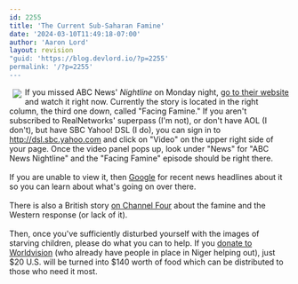 ```yaml
---
id: 2255
title: 'The Current Sub-Saharan Famine'
date: '2024-03-10T11:49:18-07:00'
author: 'Aaron Lord'
layout: revision
"guid: 'https://blog.devlord.io/?p=2255'
permalink: '/?p=2255'
---
```


<a href="http://www.channel4.com/news/special-reports/special-reports-storypage.jsp?id=432"><img align="left" hspace="6" src="http://www.channel4.com/news/media/2005/07/week_4/27_niger_l.jpg" vspace="3" /></a>If you missed ABC News' <i>Nightline</i> on Monday night, <a href="http://abcnews.go.com/Video/">go to their website</a> and watch it right now.  Currently the story is located in the right column, the third one down, called "Facing Famine."  If you aren't subscribed to RealNetworks' superpass (I'm not), or don't have AOL (I don't), but have SBC Yahoo! DSL (I do), you can sign in to <a href="http://dsl.sbc.yahoo.com/">http://dsl.sbc.yahoo.com</a> and click on "Video" on the upper right side of your page.  Once the video panel pops up, look under "News" for "ABC News Nightline" and the "Facing Famine" episode should be right there.<br /><br />If you are unable to view it, then <a href="http://news.google.com/news?q=Niger&amp;hl=en&amp;hs=h31&amp;lr=&amp;safe=off">Google</a> for recent news headlines about it so you can learn about what's going on over there.<br /><br />There is also a British story <a href="http://www.channel4.com/news/special-reports/special-reports-storypage.jsp?id=432">on Channel Four</a> about the famine and the Western response (or lack of it).<br /><br />Then, once you've sufficiently disturbed yourself with the images of starving children, please do what you can to help.  If you <a href="http://donate.wvus.org/OA_HTML/xxwvibeCCtpItmDspRte.jsp?lid=niger_donate_link&amp;item=1216372&amp;lpos=subf2">donate to Worldvision</a> (who already have people in place in Niger helping out), just $20 U.S. will be turned into $140 worth of food which can be distributed to those who need it most.<div class="blogger-post-footer"><img width='1' height='1' src='https://blogger.googleusercontent.com/tracker/2602771351651662379-3760650219814097660?l=mustfollow.blogspot.com' alt='' /></div>